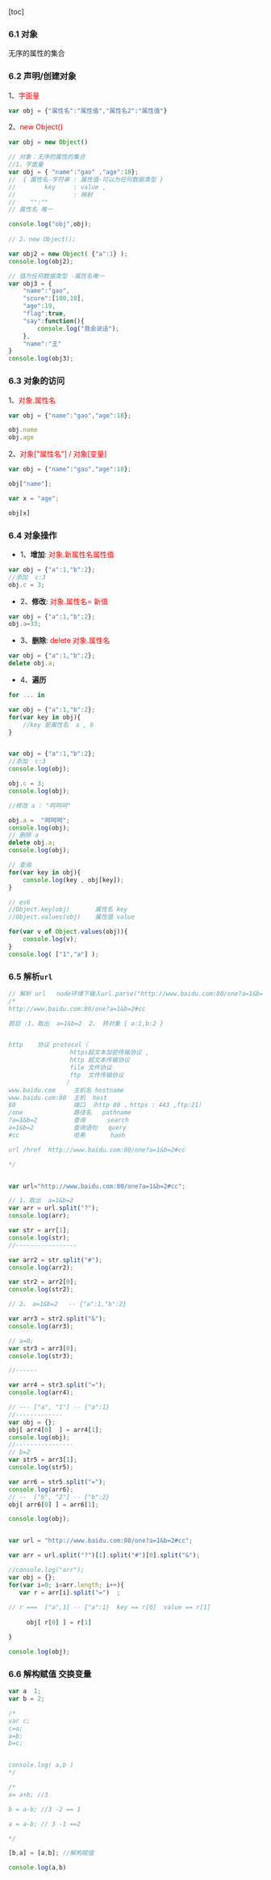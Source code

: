 [toc]

### 6.1  对象

无序的属性的集合

### 6.2 声明/创建对象

1、<font color="red">字面量</font>

```js
var obj = {"属性名":"属性值","属性名2":"属性值"}
```

2、<font color="red">new Object()</font>

```js
var obj = new Object()
```

```js
// 对象：无序的属性的集合
//1、字面量
var obj = { "name":"gao" ,"age":18};
//  { 属性名-字符串 : 属性值-可以为任何数据类型 }
//        key     : value ,
//                : 映射       
//    "":""   
// 属性名 唯一

console.log("obj",obj);
        
// 2、new Object();

var obj2 = new Object( {"a":1} );
console.log(obj2);

// 值为任何数据类型 -属性名唯一
var obj3 = {
	"name":"gao",
	"score":[100,10],
	"age":19,
	"flag":true,
	"say":function(){
		console.log("我会说话");
	},
	"name":"王"
}
console.log(obj3);
```



### 6.3  对象的访问

1、<font color="red">对象.属性名</font>

```js
var obj = {"name":"gao","age":18};

obj.name
obj.age
```

2、<font color="red">对象["属性名"]   / 对象[变量]</font>

```js
var obj = {"name":"gao","age":18};

obj["name"];

var x = "age";

obj[x]
```

### 6.4  对象操作

- 1、**增加**:  <font color="red">对象.新属性名属性值</font>

```js
var obj = {"a":1,"b":2};
//添加  c:3
obj.c = 3;
```

- 2、**修改**:  <font color="red">对象.属性名= 新值</font>

```js
var obj = {"a":1,"b":2};
obj.a=33;
```

- 3、**删除**: <font color="red">delete 对象.属性名</font>

```js
var obj = {"a":1,"b":2};
delete obj.a;
```

- 4、**遍历**

```js
for ... in

var obj = {"a":1,"b":2};
for(var key in obj){
	//key 是属性名  a , b 
}
```

```js

var obj = {"a":1,"b":2};
//添加  c:3
console.log(obj);

obj.c = 3;
console.log(obj);

//修改 a : "呵呵呵"

obj.a =  "呵呵呵";
console.log(obj);
// 删除 a
delete obj.a;
console.log(obj);

// 查询
for(var key in obj){
	console.log(key , obj[key]);
}

// es6
//Object.key(obj)       属性名 key
//Object.values(obj)    属性值 value

for(var v of Object.values(obj)){
	console.log(v);
}
console.log( ["1","a"] );
```

### 6.5  解析`url`

```js
// 解析 url   node环境下输入url.parse("http://www.baidu.com:80/one?a=1&b=2#cc")
/*
http://www.baidu.com:80/one?a=1&b=2#cc

题目 :1、取出  a=1&b=2  2、 转对象 { a:1,b:2 }


http    协议 protocol（
                 https超文本加密传输协议 ,
                 http 超文本传输协议
                 file 文件协议
                 ftp  文件传输协议
                ）
www.baidu.com     主机名 hostname
www.baidu.com:80  主机  host
80                端口 （http 80 ，https : 443 ,ftp:21）
/one              路径名   pathname
?a=1&b=2          查询      search
a=1&b=2           查询语句   query
#cc               哈希       hash

url /href  http://www.baidu.com:80/one?a=1&b=2#cc

*/


var url="http://www.baidu.com:80/one?a=1&b=2#cc";

// 1、取出  a=1&b=2  
var arr = url.split("?");
console.log(arr);

var str = arr[1];
console.log(str);
//----------------- 

var arr2 = str.split("#");
console.log(arr2);

var str2 = arr2[0];
console.log(str2);

// 2、 a=1&b=2   -- {"a":1,"b":2}

var arr3 = str2.split("&");
console.log(arr3);

// a=0;
var str3 = arr3[0];
console.log(str3);

//------

var arr4 = str3.split("=");
console.log(arr4);

// --- ["a", "1"] -- {"a":1}
//-------------
var obj = {};
obj[ arr4[0]  ] = arr4[1];
console.log(obj);
//----------------
// b=2 
var str5 = arr3[1];
console.log(str5);

var arr6 = str5.split("=");
console.log(arr6);
// --  ["b", "2"] -- {"b":2}
obj[ arr6[0] ] = arr6[1];

console.log(obj);
```

```js

var url = "http://www.baidu.com:80/one?a=1&b=2#cc";

var arr = url.split("?")[1].split("#")[0].split("&");

//console.log("arr");
var obj = {};
for(var i=0; i<arr.length; i++){
   var r = arr[i].split("=")  ;
    
// r ===  ["a",1] -- {"a":1}  key == r[0]  value == r[1]
 
     obj[ r[0] ] = r[1]

}

console.log(obj);

```

### 6.6  解构赋值  交换变量

```js
var a  1;
var b = 2;

/*
var c;
c=a;
a=b;
b=c;


console.log( a,b )
*/

/*
a= a+b; //3 

b = a-b; //3 -2 == 1 

a = a-b; // 3 -1 ==2

*/

[b,a] = [a,b]; //解构赋值

console.log(a,b)
```


